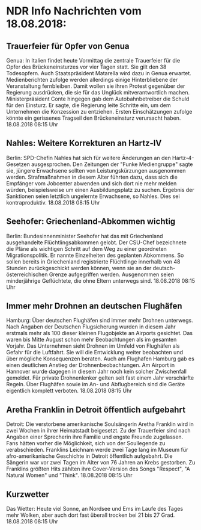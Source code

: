 # NDR Info Nachrichten vom 18.08.2018:


## Trauerfeier für Opfer von Genua
Genua: In Italien findet heute Vormittag die zentrale Trauerfeier für die Opfer des Brückeneinsturzes vor vier Tagen statt. Sie gilt den 38 Todesopfern. Auch Staatspräsident Matarella wird dazu in Genua erwartet. Medienberichten zufolge werden allerdings einige Hinterbliebene der Veranstaltung fernbleiben. Damit wollen sie ihren Protest gegenüber der Regierung ausdrücken, die sie für das Unglück mitverantwortlich machen. Ministerpräsident Conte hingegen gab dem Autobahnbetreiber die Schuld für den Einsturz. Er sagte, die Regierung leite Schritte ein, um dem Unternehmen die Konzession zu entziehen. Ersten Einschätzungen zufolge könnte ein gerissenes Tragseil den Brückeneinsturz verursacht haben. 18.08.2018 08:15 Uhr 

## Nahles: Weitere Korrekturen an Hartz-IV
Berlin: SPD-Chefin Nahles hat sich für weitere Änderungen an den Hartz-4-Gesetzen ausgesprochen. Den Zeitungen der "Funke Mediengruppe" sagte sie, jüngere Erwachsene sollten von Leistungskürzungen ausgenommen werden. Strafmaßnahmen in diesem Alter führten dazu, dass sich die Empfänger vom Jobcenter abwenden und sich dort nie mehr melden würden, beispielsweise um einen Ausbildungsplatz zu suchen. Ergebnis der Sanktionen seien letztlich ungelernte Erwachsene, so Nahles. Dies sei kontraproduktiv. 18.08.2018 08:15 Uhr 

## Seehofer: Griechenland-Abkommen wichtig
Berlin:	Bundesinnenminister Seehofer hat das mit Griechenland ausgehandelte Flüchtlingsabkommen gelobt. Der CSU-Chef bezeichnete die Pläne als wichtigen Schritt auf dem Weg zu einer geordneten Migrationspolitik. Er nannte Einzelheiten des geplanten Abkommens. So sollen bereits in Griechenland registrierte Flüchtlinge innerhalb von 48 Stunden zurückgeschickt werden können, wenn sie an der deutsch-österreichischen Grenze aufgegriffen werden. Ausgenommen seien minderjährige Geflüchtete, die ohne Eltern unterwegs sind. 18.08.2018 08:15 Uhr 

## Immer mehr Drohnen an deutschen Flughäfen
Hamburg: Über deutschen Flughäfen sind immer mehr Drohnen unterwegs. Nach Angaben der Deutschen Flugsicherung wurden in diesem Jahr erstmals mehr als 100 dieser kleinen Flugobjekte an Airports gesichtet. Das waren bis Mitte August schon mehr Beobachtungen als im gesamten Vorjahr. Das Unternehmen sieht Drohnen im Umfeld von Flughäfen als Gefahr für die Luftfahrt. Sie will die Entwicklung weiter beobachten und über mögliche Konsequenzen beraten. Auch am Flughafen Hamburg gab es einen deutlichen Anstieg der Drohnenbeobachtungen. Am Airport in Hannover wurde dagegen in diesem Jahr noch kein solcher Zwischenfall gemeldet. Für private Drohnenlenker gelten seit fast einem Jahr verschärfte Regeln. Über Flughäfen sowie im An- und Abflugbereich sind die Geräte eigentlich komplett verboten. 18.08.2018 08:15 Uhr 

## Aretha Franklin in Detroit öffentlich aufgebahrt
Detroit: Die verstorbene amerikanische Soulsängerin Aretha Franklin wird in zwei Wochen in ihrer Heimatstadt beigesetzt. Zu der Trauerfeier sind nach Angaben einer Sprecherin ihre Familie und engste Freunde zugelassen. Fans hätten vorher die Möglichkeit, sich von der Soullegende zu verabschieden. Franklins Leichnam werde zwei Tage lang im Museum für afro-amerikanische Geschichte in Detroit öffentlich aufgebahrt. Die Sängerin war vor zwei Tagen im Alter von 76 Jahren an Krebs gestorben. Zu Franklins größten Hits zählten ihre Cover-Version des Songs "Respect", "A Natural Women" und "Think". 18.08.2018 08:15 Uhr 

## Kurzwetter
Das Wetter: Heute viel Sonne, an Nordsee und Ems im Laufe des Tages mehr Wolken, aber auch dort fast überall trocken bei 21 bis 27 Grad. 18.08.2018 08:15 Uhr 
